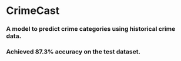 # CrimeCast

### A model to predict crime categories using historical crime data.

### Achieved 87.3% accuracy on the test dataset.

